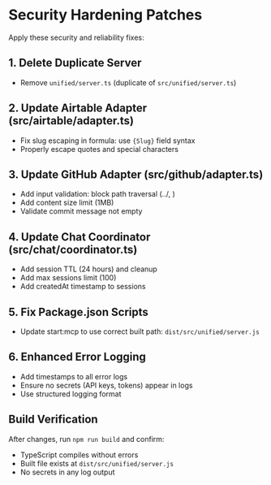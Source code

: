 # Security Hardening Patches

Apply these security and reliability fixes:

## 1. Delete Duplicate Server
- Remove `unified/server.ts` (duplicate of `src/unified/server.ts`)

## 2. Update Airtable Adapter (src/airtable/adapter.ts)
- Fix slug escaping in formula: use `{Slug}` field syntax
- Properly escape quotes and special characters

## 3. Update GitHub Adapter (src/github/adapter.ts)  
- Add input validation: block path traversal (../, \)
- Add content size limit (1MB)
- Validate commit message not empty

## 4. Update Chat Coordinator (src/chat/coordinator.ts)
- Add session TTL (24 hours) and cleanup
- Add max sessions limit (100)
- Add createdAt timestamp to sessions

## 5. Fix Package.json Scripts
- Update start:mcp to use correct built path: `dist/src/unified/server.js`

## 6. Enhanced Error Logging
- Add timestamps to all error logs
- Ensure no secrets (API keys, tokens) appear in logs
- Use structured logging format

## Build Verification
After changes, run `npm run build` and confirm:
- TypeScript compiles without errors
- Built file exists at `dist/src/unified/server.js`
- No secrets in any log output

